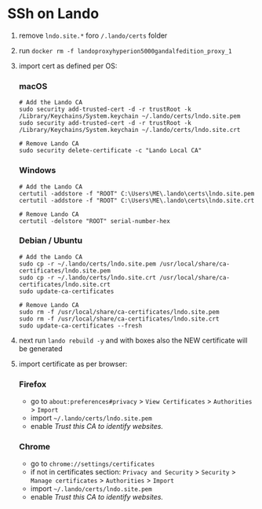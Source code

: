 # SSh on Lando

1. remove `lndo.site.*` foro `/.lando/certs` folder
2. run `docker rm -f landoproxyhyperion5000gandalfedition_proxy_1`
3. import cert as defined per OS:

    ### macOS
    ```
    # Add the Lando CA
    sudo security add-trusted-cert -d -r trustRoot -k /Library/Keychains/System.keychain ~/.lando/certs/lndo.site.pem
    sudo security add-trusted-cert -d -r trustRoot -k /Library/Keychains/System.keychain ~/.lando/certs/lndo.site.crt
    
    # Remove Lando CA
    sudo security delete-certificate -c "Lando Local CA"
    ```
    
    ### Windows
    ```
    # Add the Lando CA
    certutil -addstore -f "ROOT" C:\Users\ME\.lando\certs\lndo.site.pem
    certutil -addstore -f "ROOT" C:\Users\ME\.lando\certs\lndo.site.crt
    
    # Remove Lando CA
    certutil -delstore "ROOT" serial-number-hex
    ```
    
    ### Debian / Ubuntu
    ```
    # Add the Lando CA
    sudo cp -r ~/.lando/certs/lndo.site.pem /usr/local/share/ca-certificates/lndo.site.pem
    sudo cp -r ~/.lando/certs/lndo.site.crt /usr/local/share/ca-certificates/lndo.site.crt
    sudo update-ca-certificates
    
    # Remove Lando CA
    sudo rm -f /usr/local/share/ca-certificates/lndo.site.pem
    sudo rm -f /usr/local/share/ca-certificates/lndo.site.crt
    sudo update-ca-certificates --fresh
    ```

4. next run `lando rebuild -y` and with boxes also the NEW certificate will be generated
5. import certificate as per browser:
    
    ### Firefox
    - go to `about:preferences#privacy` > `View Certificates` > `Authorities` > `Import`
    - import `~/.lando/certs/lndo.site.pem`
    - enable _Trust this CA to identify websites._
    
    ### Chrome
    - go to `chrome://settings/certificates`
    - if not in certificates section: `Privacy and Security` > `Security` > `Manage certificates` > `Authorities` > `Import`
    - import `~/.lando/certs/lndo.site.pem`
    - enable _Trust this CA to identify websites._

